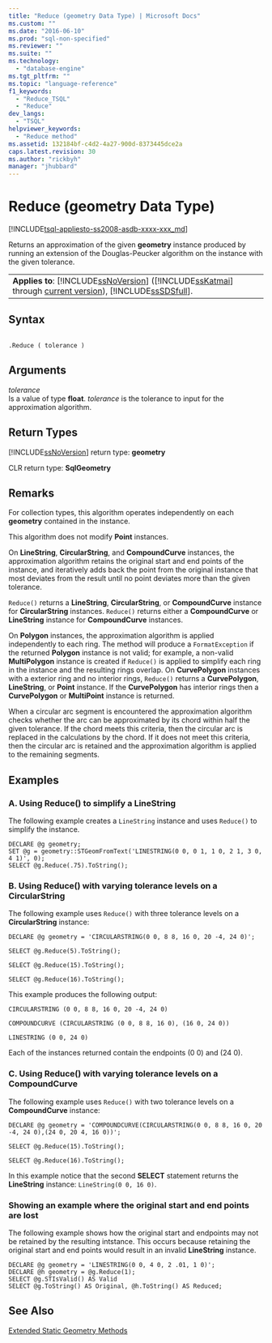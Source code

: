 ```yaml
---
title: "Reduce (geometry Data Type) | Microsoft Docs"
ms.custom: ""
ms.date: "2016-06-10"
ms.prod: "sql-non-specified"
ms.reviewer: ""
ms.suite: ""
ms.technology: 
  - "database-engine"
ms.tgt_pltfrm: ""
ms.topic: "language-reference"
f1_keywords: 
  - "Reduce_TSQL"
  - "Reduce"
dev_langs: 
  - "TSQL"
helpviewer_keywords: 
  - "Reduce method"
ms.assetid: 132184bf-c4d2-4a27-900d-8373445dce2a
caps.latest.revision: 30
ms.author: "rickbyh"
manager: "jhubbard"
---
```

# Reduce (geometry Data Type)
[!INCLUDE[tsql-appliesto-ss2008-asdb-xxxx-xxx_md](../../../relational-databases/import-export/includes/tsql-appliesto-ss2008-asdb-xxxx-xxx-md.md)]

  Returns an approximation of the given **geometry** instance produced by running an extension of the Douglas-Peucker algorithm on the instance with the given tolerance.  
  
||  
|-|  
|**Applies to**: [!INCLUDE[ssNoVersion](../../../advanced-analytics/r-services/includes/ssnoversion-md.md)] ([!INCLUDE[ssKatmai](../../../analysis-services/data-mining/includes/sskatmai-md.md)] through [current version](http://go.microsoft.com/fwlink/p/?LinkId=299658)), [!INCLUDE[ssSDSfull](../../../analysis-services/multidimensional-models/includes/sssdsfull-md.md)].|  
  
## Syntax  
  
```  
  
.Reduce ( tolerance )  
```  
  
## Arguments  
 *tolerance*  
 Is a value of type **float**. *tolerance* is the tolerance to input for the approximation algorithm.  
  
## Return Types  
 [!INCLUDE[ssNoVersion](../../../advanced-analytics/r-services/includes/ssnoversion-md.md)] return type: **geometry**  
  
 CLR return type: **SqlGeometry**  
  
## Remarks  
 For collection types, this algorithm operates independently on each **geometry** contained in the instance.  
  
 This algorithm does not modify **Point** instances.  
  
 On **LineString**, **CircularString**, and **CompoundCurve** instances, the approximation algorithm retains the original start and end points of the instance, and iteratively adds back the point from the original instance that most deviates from the result until no point deviates more than the given tolerance.  
  
 `Reduce()` returns a **LineString**, **CircularString**, or **CompoundCurve** instance for **CircularString** instances.  `Reduce()` returns either a **CompoundCurve** or **LineString** instance for **CompoundCurve** instances.  
  
 On **Polygon** instances, the approximation algorithm is applied independently to each ring. The method will produce a `FormatException` if the returned **Polygon** instance is not valid; for example, a non-valid **MultiPolygon** instance is created if `Reduce()` is applied to simplify each ring in the instance and the resulting rings overlap.  On **CurvePolygon** instances with a exterior ring and no interior rings, `Reduce()` returns a **CurvePolygon**, **LineString**, or **Point** instance.  If the **CurvePolygon** has interior rings then a **CurvePolygon** or **MultiPoint** instance is returned.  
  
 When a circular arc segment is encountered the approximation algorithm checks whether the arc can be approximated by its chord within half the given tolerance.  If the chord meets this criteria, then the circular arc is replaced in the calculations by the chord. If it does not meet this criteria, then the circular arc is retained and the approximation algorithm is applied to the remaining segments.  
  
## Examples  
  
### A. Using Reduce() to simplify a LineString  
 The following example creates a `LineString` instance and uses `Reduce()` to simplify the instance.  
  
```  
DECLARE @g geometry;  
SET @g = geometry::STGeomFromText('LINESTRING(0 0, 0 1, 1 0, 2 1, 3 0, 4 1)', 0);  
SELECT @g.Reduce(.75).ToString();  
```  
  
### B. Using Reduce() with varying tolerance levels on a CircularString  
 The following example uses `Reduce()` with three tolerance levels on a **CircularString** instance:  
  
 `DECLARE @g geometry = 'CIRCULARSTRING(0 0, 8 8, 16 0, 20 -4, 24 0)';`  
  
 `SELECT @g.Reduce(5).ToString();`  
  
 `SELECT @g.Reduce(15).ToString();`  
  
 `SELECT @g.Reduce(16).ToString();`  
  
 This example produces the following output:  
  
 `CIRCULARSTRING (0 0, 8 8, 16 0, 20 -4, 24 0)`  
  
 `COMPOUNDCURVE (CIRCULARSTRING (0 0, 8 8, 16 0), (16 0, 24 0))`  
  
 `LINESTRING (0 0, 24 0)`  
  
 Each of the instances returned contain the endpoints (0 0) and (24 0).  
  
### C. Using Reduce() with varying tolerance levels on a CompoundCurve  
 The following example uses `Reduce()` with two tolerance levels on a **CompoundCurve** instance:  
  
 `DECLARE @g geometry = 'COMPOUNDCURVE(CIRCULARSTRING(0 0, 8 8, 16 0, 20 -4, 24 0),(24 0, 20 4, 16 0))';`  
  
 `SELECT @g.Reduce(15).ToString();`  
  
 `SELECT @g.Reduce(16).ToString();`  
  
 In this example notice that the second **SELECT** statement returns the **LineString** instance: `LineString(0 0, 16 0)`.  
  
### Showing an example where the original start and end points are lost  
 The following example shows how the original start and endpoints may not be retained by the resulting intstance. This occurs because retaining the original start and end points would result in an invalid **LineString** instance.  
  
```  
DECLARE @g geometry = 'LINESTRING(0 0, 4 0, 2 .01, 1 0)';  
DECLARE @h geometry = @g.Reduce(1);  
SELECT @g.STIsValid() AS Valid  
SELECT @g.ToString() AS Original, @h.ToString() AS Reduced;  
```  
  
## See Also  
 [Extended Static Geometry Methods](../../../t-sql/spatial/geometry/extended-static-geometry-methods.md)  
  
  
